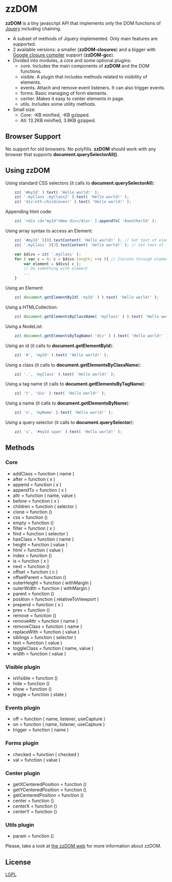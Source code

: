 # zzDOM

**zzDOM** is a tiny javascript API that implements only the DOM functions of [Jquery](https://jquery.com/) including chaining. 

* A subset of methods of Jquery implemented. Only main features are supported.
* 2 available versions: a smaller (**zzDOM-closures**) and a bigger with [Google closure compiler](https://developers.google.com/closure/compiler) support (**zzDOM-gcc**).
* Divided into modules, a core and some optional plugins:
    * core. Includes the main components of **zzDOM** and the DOM functions.
    * visible. A plugin that includes methods related to visibility of elements.
    * events. Attach and remove event listeners. It can also trigger events.
    * forms. Basic managing of form elements.
    * center. Makes it easy to center elements in page.
    * utils. Includes some utility methods.
* Small size:
    * Core: -KB minified, -KB gzipped.
    * All: 13.2KB minified, 3.8KB gzipped.

## Browser Support
No support for old browsers. No polyfills. **zzDOM** should work with any browser that supports **document.querySelectorAll()**.

## Using zzDOM
Using standard CSS selectors (it calls to **document.querySelectorAll**):

```javascript
    zz( '#myId' ).text( 'Hello world!' );
    zz( '.myClass .myClass2' ).text( 'Hello world!' );
    zz( 'div:nth-child(even)' ).text( 'Hello world!' );
```

Appending html code:

```javascript
    zz( '<div id="myId">New div</div>' ).appendTo( '#anotherId' );
```

Using array syntax to access an Element:

```javascript
    zz( '#myId' )[0].textContent( 'Hello world!' ); // Set text of element to Hello world!
    zz( '.myClass' )[3].textContent( 'Hello world!' ); // Set text of fourth element to Hello world!

    var $divs = zz( '.myClass' );
    for ( var c = 0; c < $divs.length; ++c ){ // Iterate through elements in zz( '.myClass' )
        var element = $divs[ c ];
        // Do something with element
        ...
    }
```

Using an Element:

```javascript
    zz( document.getElementById( 'myId' ) ).text( 'Hello world!' );
```

Using a HTMLCollection:

```javascript
    zz( document.getElementsByClassName( 'myClass' ) ).text( 'Hello world!' );
```

Using a NodeList:

```javascript
    zz( document.getElementsByTagName( 'div' ) ).text( 'Hello world!' );
```

Using an id (it calls to **document.getElementById**):

```javascript
    zz( '#', 'myId' ).text( 'Hello world!' );
```

Using a class (it calls to **document.getElementsByClassName**):

```javascript
    zz( '.', 'myClass' ).text( 'Hello world!' );
```

Using a tag name (it calls to **document.getElementsByTagName**):

```javascript
    zz( 't', 'div' ).text( 'Hello world!' );
```

Using a name (it calls to **document.getElementsByName**):

```javascript
    zz( 'n', 'myName' ).text( 'Hello world!' );
```

Using a query selector (it calls to **document.querySelector**):

```javascript
    zz( 's', '#myId span' ).text( 'Hello world!' );
```

## Methods

### Core
* addClass = function ( name )
* after = function ( x )
* append = function ( x )
* appendTo = function ( x )
* attr = function ( name, value )
* before = function ( x )
* children = function ( selector )
* clone = function ()
* css = function ()
* empty = function ()
* filter = function ( x )
* find = function ( selector )
* hasClass = function ( name )
* height = function ( value )
* html = function ( value )
* index = function ()
* is = function ( x )
* next = function ()
* offset = function ( c )
* offsetParent = function ()
* outerHeight = function ( withMargin )
* outerWidth = function ( withMargin )
* parent = function ()
* position = function ( relativeToViewport )
* prepend = function ( x )
* prev = function ()
* remove = function ()
* removeAttr = function ( name )
* removeClass = function ( name )
* replaceWith = function ( value )
* siblings = function ( selector )
* text = function ( value )
* toggleClass = function ( name, value )
* width = function ( value )

### Visible plugin
* isVisible = function ()
* hide = function ()
* show = function ()
* toggle = function ( state )

### Events plugin
* off = function ( name, listener, useCapture )
* on = function ( name, listener, useCapture )
* trigger = function ( name )

### Forms plugin
* checked = function ( checked )
* val = function ( value )

### Center plugin
* getXCenteredPosition = function ()
* getYCenteredPosition = function ()
* getCenteredPosition = function ()
* center = function ()
* centerX = function ()
* centerY = function ()

### Utils plugin
* param = function ()

Please, take a look at [the zzDOM web](https://davidcana.github.io/zzDOM) for more information about zzDOM.

## License
[LGPL](http://www.gnu.org/licenses/lgpl.html)
